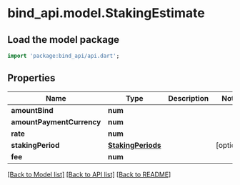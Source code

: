 # bind_api.model.StakingEstimate

## Load the model package
```dart
import 'package:bind_api/api.dart';
```

## Properties
Name | Type | Description | Notes
------------ | ------------- | ------------- | -------------
**amountBind** | **num** |  | 
**amountPaymentCurrency** | **num** |  | 
**rate** | **num** |  | 
**stakingPeriod** | [**StakingPeriods**](StakingPeriods.md) |  | [optional] 
**fee** | **num** |  | 

[[Back to Model list]](../README.md#documentation-for-models) [[Back to API list]](../README.md#documentation-for-api-endpoints) [[Back to README]](../README.md)


